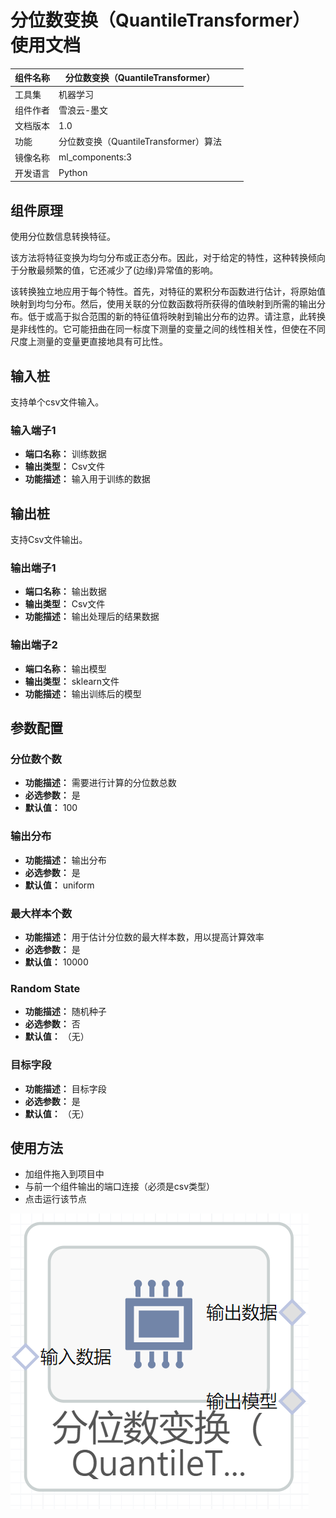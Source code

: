 # 分位数变换（QuantileTransformer）使用文档
| 组件名称 | 分位数变换（QuantileTransformer）|  |  |
| --- | --- | --- | --- |
| 工具集 | 机器学习 |  |  |
| 组件作者 | 雪浪云-墨文 |  |  |
| 文档版本 | 1.0 |  |  |
| 功能 |分位数变换（QuantileTransformer）算法 |  |  |
| 镜像名称 | ml_components:3 |  |  |
| 开发语言 | Python |  |  |

## 组件原理
使用分位数信息转换特征。

该方法将特征变换为均匀分布或正态分布。因此，对于给定的特性，这种转换倾向于分散最频繁的值，它还减少了(边缘)异常值的影响。

该转换独立地应用于每个特性。首先，对特征的累积分布函数进行估计，将原始值映射到均匀分布。然后，使用关联的分位数函数将所获得的值映射到所需的输出分布。低于或高于拟合范围的新的特征值将映射到输出分布的边界。请注意，此转换是非线性的。它可能扭曲在同一标度下测量的变量之间的线性相关性，但使在不同尺度上测量的变量更直接地具有可比性。
## 输入桩
支持单个csv文件输入。
### 输入端子1

- **端口名称：** 训练数据
- **输出类型：** Csv文件
- **功能描述：** 输入用于训练的数据

## 输出桩
支持Csv文件输出。
### 输出端子1

- **端口名称：** 输出数据
- **输出类型：** Csv文件
- **功能描述：** 输出处理后的结果数据
### 输出端子2

- **端口名称：** 输出模型
- **输出类型：** sklearn文件
- **功能描述：** 输出训练后的模型
## 参数配置
### 分位数个数

- **功能描述：** 需要进行计算的分位数总数
- **必选参数：** 是
- **默认值：** 100
### 输出分布

- **功能描述：** 输出分布
- **必选参数：** 是
- **默认值：** uniform
### 最大样本个数

- **功能描述：** 用于估计分位数的最大样本数，用以提高计算效率
- **必选参数：** 是
- **默认值：** 10000
### Random State

- **功能描述：** 随机种子
- **必选参数：** 否
- **默认值：** （无）
### 目标字段

- **功能描述：** 目标字段
- **必选参数：** 是
- **默认值：** （无）


## 使用方法
- 加组件拖入到项目中
- 与前一个组件输出的端口连接（必须是csv类型）
- 点击运行该节点


![](./img/分位数变换.png)
